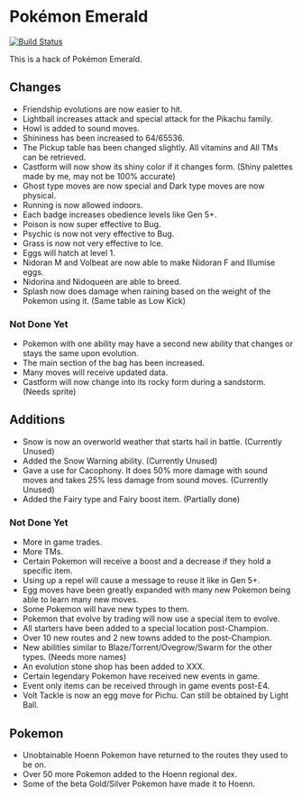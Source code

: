 # Pokémon Emerald

[![Build Status][travis-badge]][travis]

[travis]: https://travis-ci.org/i0brendan0/pokeemerald
[travis-badge]: https://travis-ci.org/i0brendan0/pokeemerald.svg?branch=master

This is a hack of Pokémon Emerald.


## Changes

* Friendship evolutions are now easier to hit.
* Lightball increases attack and special attack for the Pikachu family.
* Howl is added to sound moves.
* Shininess has been increased to 64/65536.
* The Pickup table has been changed slightly. All vitamins and All TMs can be retrieved.
* Castform will now show its shiny color if it changes form. (Shiny palettes made by me, may not be 100% accurate)
* Ghost type moves are now special and Dark type moves are now physical.
* Running is now allowed indoors.
* Each badge increases obedience levels like Gen 5+.
* Poison is now super effective to Bug.
* Psychic is now not very effective to Bug.
* Grass is now not very effective to Ice.
* Eggs will hatch at level 1.
* Nidoran M and Volbeat are now able to make Nidoran F and Illumise eggs.
* Nidorina and Nidoqueen are able to breed.
* Splash now does damage when raining based on the weight of the Pokemon using it. (Same table as Low Kick)


### Not Done Yet

* Pokemon with one ability may have a second new ability that changes or stays the same upon evolution.
* The main section of the bag has been increased.
* Many moves will receive updated data.
* Castform will now change into its rocky form during a sandstorm. (Needs sprite)


## Additions

* Snow is now an overworld weather that starts hail in battle. (Currently Unused)
* Added the Snow Warning ability. (Currently Unused)
* Gave a use for Cacophony. It does 50% more damage with sound moves and takes 25% less damage from sound moves. (Currently Unused)
* Added the Fairy type and Fairy boost item. (Partially done)


### Not Done Yet

* More in game trades.
* More TMs.
* Certain Pokemon will receive a boost and a decrease if they hold a specific item.
* Using up a repel will cause a message to reuse it like in Gen 5+.
* Egg moves have been greatly expanded with many new Pokemon being able to learn many new moves.
* Some Pokemon will have new types to them.
* Pokemon that evolve by trading will now use a special item to evolve.
* All starters have been added to a special location post-Champion.
* Over 10 new routes and 2 new towns added to the post-Champion.
* New abilities similar to Blaze/Torrent/Ovegrow/Swarm for the other types. (Needs more names)
* An evolution stone shop has been added to XXX.
* Certain legendary Pokemon have received new events in game.
* Event only items can be received through in game events post-E4.
* Volt Tackle is now an egg move for Pichu. Can still be obtained by Light Ball.


## Pokemon

* Unobtainable Hoenn Pokemon have returned to the routes they used to be on.
* Over 50 more Pokemon added to the Hoenn regional dex.
* Some of the beta Gold/Silver Pokemon have made it to Hoenn.
